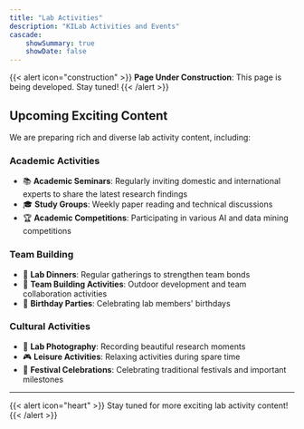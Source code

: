 ```yaml
---
title: "Lab Activities"
description: "KILab Activities and Events"
cascade:
    showSummary: true
    showDate: false
---
```


{{< alert icon="construction" >}}
**Page Under Construction**: This page is being developed. Stay tuned!
{{< /alert >}}

## Upcoming Exciting Content

We are preparing rich and diverse lab activity content, including:

### Academic Activities
- 📚 **Academic Seminars**: Regularly inviting domestic and international experts to share the latest research findings
- 🎓 **Study Groups**: Weekly paper reading and technical discussions
- 🏆 **Academic Competitions**: Participating in various AI and data mining competitions

### Team Building
- 🎉 **Lab Dinners**: Regular gatherings to strengthen team bonds
- 🚀 **Team Building Activities**: Outdoor development and team collaboration activities
- 🎂 **Birthday Parties**: Celebrating lab members' birthdays

### Cultural Activities
- 📸 **Lab Photography**: Recording beautiful research moments
- 🎮 **Leisure Activities**: Relaxing activities during spare time
- 🌟 **Festival Celebrations**: Celebrating traditional festivals and important milestones

---

{{< alert icon="heart" >}}
Stay tuned for more exciting lab activity content!
{{< /alert >}}